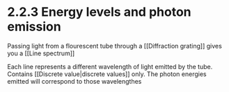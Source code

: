 # 2.2.3 Energy levels and photon emission
Passing light from a flourescent tube through a [[Diffraction grating]] gives you a [[Line spectrum]]

Each line represents a different wavelength of light emitted by the tube. Contains [[Discrete value|discrete values]] only. The photon energies emitted will correspond to those wavelengthes
